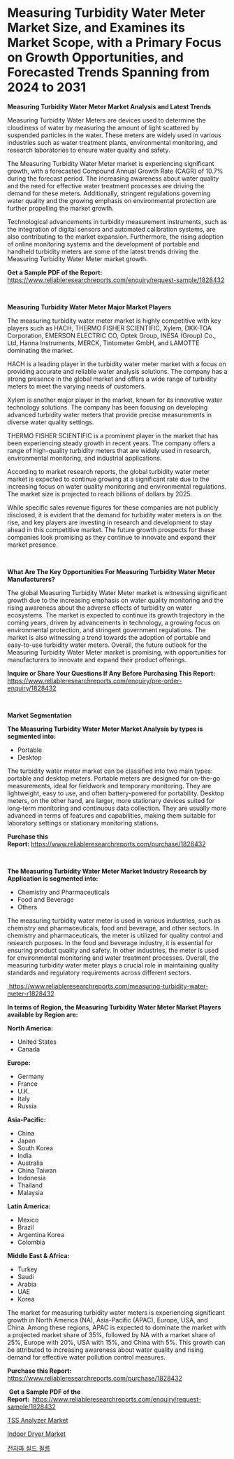 <p><h1>Measuring Turbidity Water Meter Market Size, and Examines its Market Scope, with a Primary Focus on Growth Opportunities, and Forecasted Trends Spanning from 2024 to 2031</h1></p><p><strong>Measuring Turbidity Water Meter Market Analysis and Latest Trends</strong></p>
<p><p>Measuring Turbidity Water Meters are devices used to determine the cloudiness of water by measuring the amount of light scattered by suspended particles in the water. These meters are widely used in various industries such as water treatment plants, environmental monitoring, and research laboratories to ensure water quality and safety.</p><p>The Measuring Turbidity Water Meter market is experiencing significant growth, with a forecasted Compound Annual Growth Rate (CAGR) of 10.7% during the forecast period. The increasing awareness about water quality and the need for effective water treatment processes are driving the demand for these meters. Additionally, stringent regulations governing water quality and the growing emphasis on environmental protection are further propelling the market growth.</p><p>Technological advancements in turbidity measurement instruments, such as the integration of digital sensors and automated calibration systems, are also contributing to the market expansion. Furthermore, the rising adoption of online monitoring systems and the development of portable and handheld turbidity meters are some of the latest trends driving the Measuring Turbidity Water Meter market growth.</p></p>
<p><strong>Get a Sample PDF of the Report:&nbsp;</strong> <a href="https://www.reliableresearchreports.com/enquiry/request-sample/1828432">https://www.reliableresearchreports.com/enquiry/request-sample/1828432</a></p>
<p>&nbsp;</p>
<p><strong>Measuring Turbidity Water Meter Major Market Players</strong></p>
<p><p>The measuring turbidity water meter market is highly competitive with key players such as HACH, THERMO FISHER SCIENTIFIC, Xylem, DKK-TOA Corporation, EMERSON ELECTRIC CO, Optek Group, INESA (Group) Co., Ltd, Hanna Instruments, MERCK, Tintometer GmbH, and LAMOTTE dominating the market.</p><p>HACH is a leading player in the turbidity water meter market with a focus on providing accurate and reliable water analysis solutions. The company has a strong presence in the global market and offers a wide range of turbidity meters to meet the varying needs of customers.</p><p>Xylem is another major player in the market, known for its innovative water technology solutions. The company has been focusing on developing advanced turbidity water meters that provide precise measurements in diverse water quality settings.</p><p>THERMO FISHER SCIENTIFIC is a prominent player in the market that has been experiencing steady growth in recent years. The company offers a range of high-quality turbidity meters that are widely used in research, environmental monitoring, and industrial applications.</p><p>According to market research reports, the global turbidity water meter market is expected to continue growing at a significant rate due to the increasing focus on water quality monitoring and environmental regulations. The market size is projected to reach billions of dollars by 2025.</p><p>While specific sales revenue figures for these companies are not publicly disclosed, it is evident that the demand for turbidity water meters is on the rise, and key players are investing in research and development to stay ahead in this competitive market. The future growth prospects for these companies look promising as they continue to innovate and expand their market presence.</p></p>
<p>&nbsp;</p>
<p><strong>What Are The Key Opportunities For Measuring Turbidity Water Meter Manufacturers?</strong></p>
<p><p>The global Measuring Turbidity Water Meter market is witnessing significant growth due to the increasing emphasis on water quality monitoring and the rising awareness about the adverse effects of turbidity on water ecosystems. The market is expected to continue its growth trajectory in the coming years, driven by advancements in technology, a growing focus on environmental protection, and stringent government regulations. The market is also witnessing a trend towards the adoption of portable and easy-to-use turbidity water meters. Overall, the future outlook for the Measuring Turbidity Water Meter market is promising, with opportunities for manufacturers to innovate and expand their product offerings.</p></p>
<p><strong>Inquire or Share Your Questions If Any Before Purchasing This Report:</strong> <a href="https://www.reliableresearchreports.com/enquiry/pre-order-enquiry/1828432">https://www.reliableresearchreports.com/enquiry/pre-order-enquiry/1828432</a></p>
<p>&nbsp;</p>
<p><strong>Market Segmentation</strong></p>
<p><strong>The Measuring Turbidity Water Meter Market Analysis by types is segmented into:</strong></p>
<p><ul><li>Portable</li><li>Desktop</li></ul></p>
<p><p>The turbidity water meter market can be classified into two main types: portable and desktop meters. Portable meters are designed for on-the-go measurements, ideal for fieldwork and temporary monitoring. They are lightweight, easy to use, and often battery-powered for portability. Desktop meters, on the other hand, are larger, more stationary devices suited for long-term monitoring and continuous data collection. They are usually more advanced in terms of features and capabilities, making them suitable for laboratory settings or stationary monitoring stations.</p></p>
<p><strong>Purchase this Report:&nbsp;</strong><a href="https://www.reliableresearchreports.com/purchase/1828432">https://www.reliableresearchreports.com/purchase/1828432</a></p>
<p>&nbsp;</p>
<p><strong>The Measuring Turbidity Water Meter Market Industry Research by Application is segmented into:</strong></p>
<p><ul><li>Chemistry and Pharmaceuticals</li><li>Food and Beverage</li><li>Others</li></ul></p>
<p><p>The measuring turbidity water meter is used in various industries, such as chemistry and pharmaceuticals, food and beverage, and other sectors. In chemistry and pharmaceuticals, the meter is utilized for quality control and research purposes. In the food and beverage industry, it is essential for ensuring product quality and safety. In other industries, the meter is used for environmental monitoring and water treatment processes. Overall, the measuring turbidity water meter plays a crucial role in maintaining quality standards and regulatory requirements across different sectors.</p></p>
<p><a href="https://www.reliableresearchreports.com/measuring-turbidity-water-meter-r1828432">&nbsp;https://www.reliableresearchreports.com/measuring-turbidity-water-meter-r1828432</a></p>
<p><strong>In terms of Region, the Measuring Turbidity Water Meter Market Players available by Region are:</strong></p>
<p>
    <p> <strong> North America: </strong>
        <ul>
            <li>United States</li>
            <li>Canada</li>
        </ul>
        </p> 
    <p> <strong> Europe: </strong>
        <ul>
            <li>Germany</li>
            <li>France</li>
            <li>U.K.</li>
            <li>Italy</li>
            <li>Russia</li>
        </ul>
        </p> 
    <p> <strong> Asia-Pacific: </strong>
        <ul>
            <li>China</li>
            <li>Japan</li>
            <li>South Korea</li>
            <li>India</li>
            <li>Australia</li>
            <li>China Taiwan</li>
            <li>Indonesia</li>
            <li>Thailand</li>
            <li>Malaysia</li>
        </ul>
        </p> 
    <p> <strong> Latin America: </strong>
        <ul>
            <li>Mexico</li>
            <li>Brazil</li>
            <li>Argentina Korea</li>
            <li>Colombia</li>
        </ul>
        </p> 
    <p> <strong> Middle East & Africa: </strong>
        <ul>
            <li>Turkey</li>
            <li>Saudi</li>
            <li>Arabia</li>
            <li>UAE</li>
            <li>Korea</li>
        </ul>
    </p>
    </p>
<p><p>The market for measuring turbidity water meters is experiencing significant growth in North America (NA), Asia-Pacific (APAC), Europe, USA, and China. Among these regions, APAC is expected to dominate the market with a projected market share of 35%, followed by NA with a market share of 25%, Europe with 20%, USA with 15%, and China with 5%. This growth can be attributed to increasing awareness about water quality and rising demand for effective water pollution control measures.</p></p>
<p><strong>Purchase this Report: </strong><a href="https://www.reliableresearchreports.com/purchase/1828432">https://www.reliableresearchreports.com/purchase/1828432</a></p>
<p>&nbsp;<strong>Get a Sample PDF of the Report:&nbsp;&nbsp;</strong><a href="https://www.reliableresearchreports.com/enquiry/request-sample/1828432">https://www.reliableresearchreports.com/enquiry/request-sample/1828432</a></p>
<p><strong></strong></p>
<p><p><a href="https://github.com/haleemasakdiya1/Market-Research-Report-List-1/blob/main/tss-analyzer-market.md">TSS Analyzer Market</a></p><p><a href="https://github.com/yazulaeha/Market-Research-Report-List-1/blob/main/indoor-dryer-market.md">Indoor Dryer Market</a></p><p><a href="https://github.com/LoganRew1964/Market-Research-Report-List-1/blob/main/1758581176002.md">전자파 실드 필름</a></p></p>